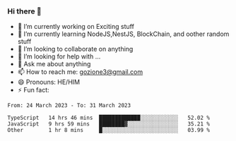 ### Hi there 👋

<!--
**charlieScript/charlieScript** is a ✨ _special_ ✨ repository because its `README.md` (this file) appears on your GitHub profile.

Here are some ideas to get you started: -->

- 🔭 I’m currently working on Exciting stuff
- 🌱 I’m currently learning NodeJS,NestJS, BlockChain, and oother random stuff
- 👯 I’m looking to collaborate on anything
- 🤔 I’m looking for help with ...
- 💬 Ask me about anything
- 📫 How to reach me: gozione3@gmail.com
- 😄 Pronouns: HE/HIM
- ⚡ Fun fact: 
<!--START_SECTION:waka-->

```text
From: 24 March 2023 - To: 31 March 2023

TypeScript   14 hrs 46 mins  █████████████░░░░░░░░░░░░   52.02 %
JavaScript   9 hrs 59 mins   ████████▓░░░░░░░░░░░░░░░░   35.21 %
Other        1 hr 8 mins     █░░░░░░░░░░░░░░░░░░░░░░░░   03.99 %
```

<!--END_SECTION:waka-->
